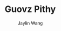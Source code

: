 ---
title: Guovz Pithy
github: https://github.com/guovz/pithy
demo: http://www.guovz.com
author: Jaylin Wang
ssg:
  - Jekyll
cms:
  - No Cms
---
